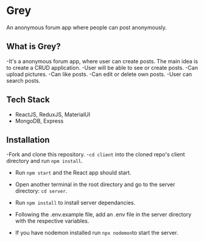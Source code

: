 # Grey
An anonymous forum app where people can post anonymously.

## What is Grey?
-It's a anonymous forum app, where user can create posts. The main idea is to create a CRUD application. 
-User will be able to see or create posts. 
-Can upload pictures. 
-Can like posts. 
-Can edit or delete own posts.
-User can search posts.

## Tech Stack
- ReactJS, ReduxJS, MaterialUI
- MongoDB, Express

## Installation
-Fork and clone this repository.
-`cd client` into the cloned repo's client directory and run `npm install`.
- Run `npm start` and the React app should start.


- Open another terminal in the root directory and go to the server directory: `cd server`.
- Run `npm install` to install server dependancies.
- Following the .env.example file, add an .env file in the server directory with the respective variables.
- If you have nodemon installed run `npx nodemon`to start the server.
